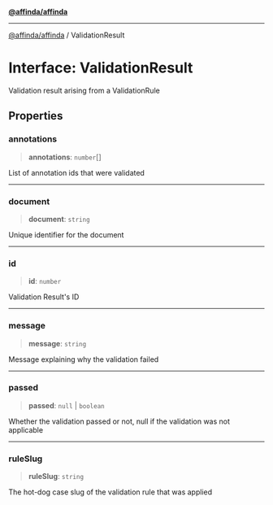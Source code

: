 [**@affinda/affinda**](../README.md)

***

[@affinda/affinda](../globals.md) / ValidationResult

# Interface: ValidationResult

Validation result arising from a ValidationRule

## Properties

### annotations

> **annotations**: `number`[]

List of annotation ids that were validated

***

### document

> **document**: `string`

Unique identifier for the document

***

### id

> **id**: `number`

Validation Result's ID

***

### message

> **message**: `string`

Message explaining why the validation failed

***

### passed

> **passed**: `null` \| `boolean`

Whether the validation passed or not, null if the validation was not applicable

***

### ruleSlug

> **ruleSlug**: `string`

The hot-dog case slug of the validation rule that was applied
